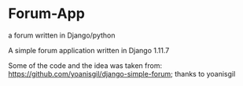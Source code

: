 # Forum-App
a forum written in Django/python 

A simple forum application written in Django 1.11.7 

Some of the code and the idea was taken from: https://github.com/yoanisgil/django-simple-forum; thanks to yoanisgil 

